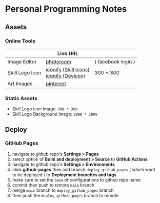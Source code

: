 # Personal Programming Notes

## Assets

### Online Tools

|                 | Link URL                                                                                                                                                                                                                                                                                                 |                    |
| --------------- | -------------------------------------------------------------------------------------------------------------------------------------------------------------------------------------------------------------------------------------------------------------------------------------------------------- | ------------------ |
| Image Editor    | [photoroom](https://app.photoroom.com/create)                                                                                                                                                                                                                                                            | ( facebook login ) |
| Skill Logo Icon | [iconify (Skill Icons)](https://icon-sets.iconify.design/skill-icons/)<br/>[iconify (Devicon)](https://icon-sets.iconify.design/devicon/?list=recent)                                                                                                                                                    | 300 \* 300         |
| Art Images      | [pinterest](https://cl.pinterest.com/search/pins/?q=%E8%8B%B1%E9%9B%84%E8%81%94%E7%9B%9F&rs=autocomplete_bubble&b_id=BMdL1_x9a2WUAAAAAAAAAABRt7f0rR_ImPuJikA2ofhZkvfO9vAsKiWbSmTCebG_SEEeq72yK0jcIuaHvTfKwXeUuYGZ_3qB0zdN-TUrlTB15RyFVGR4jfFf59fgIbh5ng&source_id=Pti340jM&top_pin_id=12736811441668908) |                    |

### Static Assets

- Skill Logo Icon Image: `300 * 300`
- Skill Logo Background Image: `2000 * 1000`

## Deploy

### GitHub Pages

1. navigate to github repo's **Settings > Pages**
2. select option of **Build and deployment > Source** to **GitHub Actions**
3. navigate to github repo's **Settings > Environments**
4. click **github-pages** then add branch `deploy_github_pages` ( which want to be deployed ) to **Deployment branches and tags**
5. make sure to set the `base` of configurations to github repo name
6. commit then push to remote `main` branch
7. merge `main` branch to `deploy_github_pages` branch
8. then push the `deploy_github_pages` branch to remote
